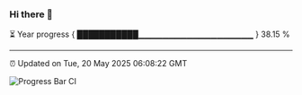 ### Hi there 👋

⏳ Year progress { ███████████▁▁▁▁▁▁▁▁▁▁▁▁▁▁▁▁▁▁▁ } 38.15 %

---

⏰ Updated on Tue, 20 May 2025 06:08:22 GMT

![Progress Bar CI](https://github.com/liununu/liununu/workflows/Progress%20Bar%20CI/badge.svg)
